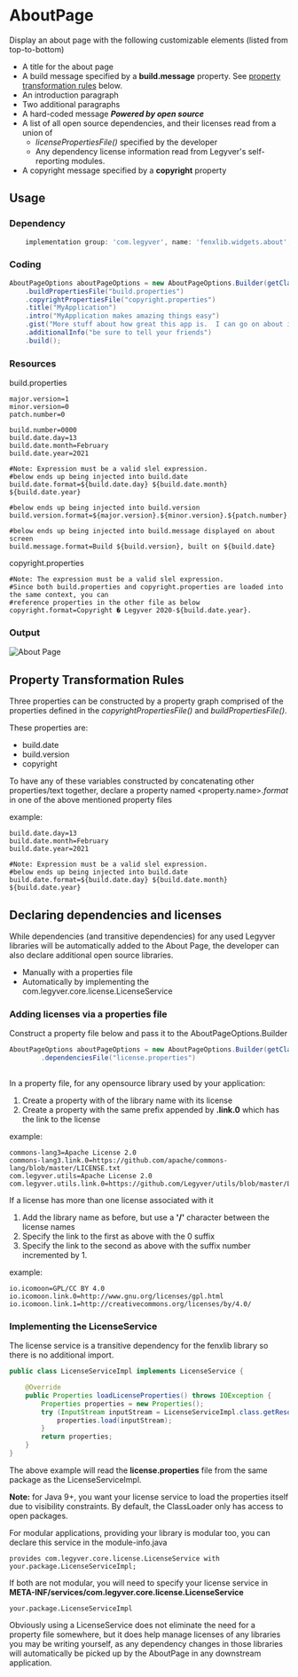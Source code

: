 # AboutPage
Display an about page with the following customizable elements (listed from top-to-bottom)
- A title for the about page
- A build message specified by a **build.message** property.  See [property transformation rules](#property-transformation-rules) below.
- An introduction paragraph
- Two additional paragraphs
- A hard-coded message ***Powered by open source***
- A list of all open source dependencies, and their licenses read from a union of
  - *licensePropertiesFile()* specified by the developer
  - Any dependency license information read from Legyver's self-reporting modules.
- A copyright message specified by a **copyright** property

## Usage
### Dependency
```gradle
    implementation group: 'com.legyver', name: 'fenxlib.widgets.about', version: '2.0.0.0-alpha-5'
```
### Coding
```java
AboutPageOptions aboutPageOptions = new AboutPageOptions.Builder(getClass())
    .buildPropertiesFile("build.properties")
    .copyrightPropertiesFile("copyright.properties")
    .title("MyApplication")
    .intro("MyApplication makes amazing things easy")
    .gist("More stuff about how great this app is.  I can go on about it for a really long time and the text will wrap around.")
    .additionalInfo("be sure to tell your friends")
    .build();
```
### Resources
build.properties
```properties
major.version=1
minor.version=0
patch.number=0

build.number=0000
build.date.day=13
build.date.month=February
build.date.year=2021

#Note: Expression must be a valid slel expression.
#below ends up being injected into build.date
build.date.format=${build.date.day} ${build.date.month} ${build.date.year}

#below ends up being injected into build.version
build.version.format=${major.version}.${minor.version}.${patch.number}.${build.number}

#below ends up being injected into build.message displayed on about screen
build.message.format=Build ${build.version}, built on ${build.date}
```
copyright.properties
```properties
#Note: The expression must be a valid slel expression.
#Since both build.properties and copyright.properties are loaded into the same context, you can
#reference properties in the other file as below
copyright.format=Copyright � Legyver 2020-${build.date.year}.
```
### Output
![About Page](https://user-images.githubusercontent.com/3435255/107864578-92c58780-6e2b-11eb-8b87-5beee11504d0.png)

## Property Transformation Rules
Three properties can be constructed by a property graph comprised of the properties defined in the *copyrightPropertiesFile()* and *buildPropertiesFile()*.

These properties are:
- build.date
- build.version
- copyright

To have any of these variables constructed by concatenating other properties/text together, declare a property named
<property.name>*.format* in one of the above mentioned property files

example:
```properties
build.date.day=13
build.date.month=February
build.date.year=2021

#Note: Expression must be a valid slel expression.
#below ends up being injected into build.date
build.date.format=${build.date.day} ${build.date.month} ${build.date.year}
```

## Declaring dependencies and licenses
While dependencies (and transitive dependencies) for any used Legyver libraries will be automatically added to the About Page, the developer can also declare additional open source libraries.
- Manually with a properties file
- Automatically by implementing the com.legyver.core.license.LicenseService

### Adding licenses via a properties file
Construct a property file below and pass it to the AboutPageOptions.Builder
```java
AboutPageOptions aboutPageOptions = new AboutPageOptions.Builder(getClass())
        .dependenciesFile("license.properties")
		
```
In a property file, for any opensource library used by your application:
1. Create a property with of the library name with its license
1. Create a property with the same prefix appended by **.link.0** which has the link to the license

example:
```properties
commons-lang3=Apache License 2.0
commons-lang3.link.0=https://github.com/apache/commons-lang/blob/master/LICENSE.txt
com.legyver.utils=Apache License 2.0
com.legyver.utils.link.0=https://github.com/Legyver/utils/blob/master/LICENSE
```

If a license has more than one license associated with it
1. Add the library name as before, but use a **'/'** character between the license names
1. Specify the link to the first as above with the 0 suffix
1. Specify the link to the second as above with the suffix number incremented by 1.

example:
```properties
io.icomoon=GPL/CC BY 4.0
io.icomoon.link.0=http://www.gnu.org/licenses/gpl.html
io.icomoon.link.1=http://creativecommons.org/licenses/by/4.0/
```
### Implementing the LicenseService
The license service is a transitive dependency for the fenxlib library so there is no additional import.

```java
public class LicenseServiceImpl implements LicenseService {

	@Override
	public Properties loadLicenseProperties() throws IOException {
		Properties properties = new Properties();
		try (InputStream inputStream = LicenseServiceImpl.class.getResourceAsStream("license.properties")) {
			properties.load(inputStream);
		}
		return properties;
	}
}
```
The above example will read the **license.properties** file from the same package as the LicenseServiceImpl.

**Note:** for Java 9+, you want your license service to load the properties itself due to visibility constraints.  By default, the ClassLoader only has access to open packages.

For modular applications, providing your library is modular too, you can declare this service in the module-info.java
```
provides com.legyver.core.license.LicenseService with your.package.LicenseServiceImpl;
```

If both are not modular, you will need to specify your license service in **META-INF/services/com.legyver.core.license.LicenseService**
```
your.package.LicenseServiceImpl
```

Obviously using a LicenseService does not eliminate the need for a property file somewhere, but it does help manage licenses of any libraries you may be writing yourself, as any dependency changes in those libraries will automatically be picked up by the AboutPage in any downstream application.